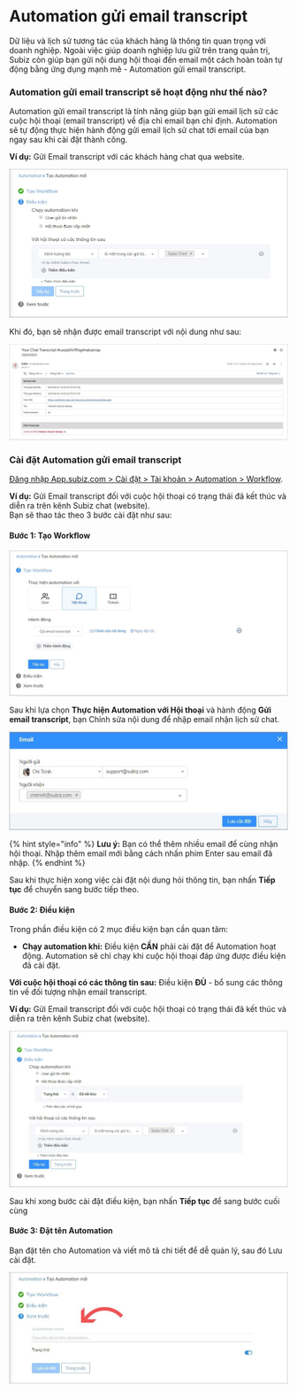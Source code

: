 # Automation gửi email transcript

Dữ liệu và lịch sử tương tác của khách hàng là thông tin quan trọng với doanh nghiệp. Ngoài việc giúp doanh nghiệp lưu giữ trên trang quản trị, Subiz còn giúp bạn gửi nội dung hội thoại đến email một cách hoàn toàn tự động bằng ứng dụng mạnh mẽ - Automation gửi email transcript.

### Automation gửi email transcript sẽ hoạt động như thế nào? 

Automation gửi email transcript là tính năng giúp bạn gửi email lịch sử các cuộc hội thoại \(email transcript\)  về địa chỉ email bạn chỉ định. Automation sẽ tự động thực hiện hành động gửi email lịch sử chat tới email của bạn ngay sau khi cài đặt thành công. 

**Ví dụ:** Gửi Email transcript với các khách hàng chat qua website.

![G&#x1EED;i Email transcript v&#x1EDB;i c&#xE1;c kh&#xE1;ch h&#xE0;ng chat qua website](../../../.gitbook/assets/gui-transcript-voi-cac-kh-chat-qua-websitepng.png)

Khi đó, bạn sẽ nhận được email transcript với nội dung như sau:

![N&#x1ED9;i dung transcript g&#x1EED;i v&#x1EC1; email](../../../.gitbook/assets/giao-dien-nhan-transcript-tren-email.png)

### **Cài đặt Automation gửi email transcript** 

[Đăng nhập App.subiz.com &gt; Cài đặt &gt; Tài khoản &gt; Automation &gt; Workflow](https://app.subiz.com/settings/automation-workflow).

**Ví dụ:** Gửi Email transcript đối với cuộc hội thoại có trạng thái đã kết thúc và diễn ra trên kênh Subiz chat \(website\).   
Bạn sẽ thao tác theo 3 bước cài đặt như sau: 

#### Bước 1: Tạo Workflow

![T&#x1EA1;o Automation g&#x1EED;i email transcript](../../../.gitbook/assets/tao-workflowpng.png)

Sau khi lựa chọn **Thực hiện Automation với Hội thoại** và hành động **Gửi email transcript**, bạn Chỉnh sửa nội dung để nhập email nhận lịch sử chat.

![Nh&#x1EAD;p email nh&#x1EAD;n email transcript](../../../.gitbook/assets/nhap-email-nhan-transcriptpng.png)

{% hint style="info" %}
**Lưu ý:** Bạn có thể thêm nhiều email để cùng nhận hội thoại. Nhập thêm email mới bằng cách nhấn phím Enter sau email đã nhập. 
{% endhint %}

Sau khi thực hiện xong việc cài đặt nội dung hỏi thông tin, bạn nhấn **Tiếp tục** để chuyển sang bước tiếp theo.

#### Bước 2: Điều kiện 

Trong phần điều kiện có 2 mục điều kiện bạn cần quan tâm: 

* **Chạy automation khi:** Điều kiện **CẦN** phải cài đặt để Automation hoạt động. Automation sẽ chỉ chạy khi cuộc hội thoại đáp ứng được điều kiện đã cài đặt. 

**Với cuộc hội thoại có các thông tin sau:** Điều kiện **ĐỦ**  - bổ sung các thông tin về đối tượng nhận email transcript.

**Ví dụ:** Gửi Email transcript đối với cuộc hội thoại có trạng thái đã kết thúc và diễn ra trên kênh Subiz chat \(website\).

![G&#x1EED;i Email transcript &#x111;&#x1ED1;i v&#x1EDB;i cu&#x1ED9;c h&#x1ED9;i tho&#x1EA1;i c&#xF3; tr&#x1EA1;ng th&#xE1;i &#x111;&#xE3; k&#x1EBF;t th&#xFA;c v&#xE0; di&#x1EC5;n ra tr&#xEA;n k&#xEA;nh Subiz chat](../../../.gitbook/assets/gui-transcript-voi-hoi-thoai-da-ket-thucpng.png)

Sau khi xong bước cài đặt điều kiện, bạn nhấn **Tiếp tục** để sang bước cuối cùng 

#### Bước 3: Đặt tên Automation 

Bạn đặt tên cho Automation và viết mô tả chi tiết để dễ quản lý, sau đó Lưu cài đặt.

![&#x110;&#x1EB7;t t&#xEA;n Automation](../../../.gitbook/assets/luu-automationpng.jpg)



